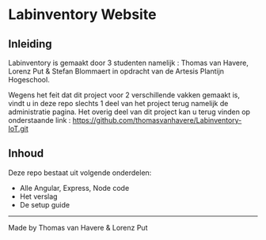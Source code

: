 # Labinventory Website

## Inleiding

Labinventory is gemaakt door 3 studenten namelijk : Thomas van Havere, Lorenz Put & Stefan Blommaert  in opdracht van de Artesis Plantijn Hogeschool.

Wegens het feit dat dit project voor 2 verschillende vakken gemaakt is, vindt u in deze repo slechts 1 deel van het project terug namelijk de administratie pagina.
Het overig deel van dit project kan u terug vinden op onderstaande link : 
https://github.com/thomasvanhavere/Labinventory-IoT.git

## Inhoud

Deze repo bestaat uit volgende onderdelen: 

- Alle Angular, Express, Node code
- Het verslag
- De setup guide

***
Made by Thomas van Havere &  Lorenz Put